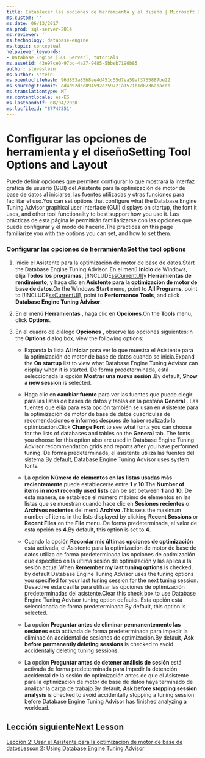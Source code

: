 ```yaml
---
title: Establecer las opciones de herramienta y el diseño | Microsoft Docs
ms.custom: ''
ms.date: 06/13/2017
ms.prod: sql-server-2014
ms.reviewer: ''
ms.technology: database-engine
ms.topic: conceptual
helpviewer_keywords:
- Database Engine [SQL Server], tutorials
ms.assetid: 43e97ce0-97bc-4a27-9485-5bbeb7190b85
author: stevestein
ms.author: sstein
ms.openlocfilehash: 96d853a85b8ee4d451c55d7ea59af3755887be22
ms.sourcegitcommit: ad4d92dce894592a259721a1571b1d8736abacdb
ms.translationtype: MT
ms.contentlocale: es-ES
ms.lasthandoff: 08/04/2020
ms.locfileid: "87747351"
---
```

# <a name="setting-tool-options-and-layout"></a><span data-ttu-id="08184-102">Configurar las opciones de herramienta y el diseño</span><span class="sxs-lookup"><span data-stu-id="08184-102">Setting Tool Options and Layout</span></span>
  <span data-ttu-id="08184-103">Puede definir opciones que permiten configurar lo que mostrará la interfaz gráfica de usuario (GUI) del Asistente para la optimización de motor de base de datos al iniciarse, las fuentes utilizadas y otras funciones para facilitar el uso.</span><span class="sxs-lookup"><span data-stu-id="08184-103">You can set options that configure what the Database Engine Tuning Advisor graphical user interface (GUI) displays on startup, the font it uses, and other tool functionality to best support how you use it.</span></span> <span data-ttu-id="08184-104">Las prácticas de esta página le permitirán familiarizarse con las opciones que puede configurar y el modo de hacerlo.</span><span class="sxs-lookup"><span data-stu-id="08184-104">The practices on this page familiarize you with the options you can set, and how to set them.</span></span>  
  
### <a name="set-the-tool-options"></a><span data-ttu-id="08184-105">Configurar las opciones de herramienta</span><span class="sxs-lookup"><span data-stu-id="08184-105">Set the tool options</span></span>  
  
1.  <span data-ttu-id="08184-106">Inicie el Asistente para la optimización de motor de base de datos.</span><span class="sxs-lookup"><span data-stu-id="08184-106">Start the Database Engine Tuning Advisor.</span></span> <span data-ttu-id="08184-107">En el menú **Inicio** de Windows, elija **Todos los programas**, [!INCLUDE[ssCurrentUI](../../includes/sscurrentui-md.md)]y **Herramientas de rendimiento**, y haga clic en **Asistente para la optimización de motor de base de datos**.</span><span class="sxs-lookup"><span data-stu-id="08184-107">On the Windows **Start** menu, point to **All Programs**, point to [!INCLUDE[ssCurrentUI](../../includes/sscurrentui-md.md)], point to **Performance Tools**, and click **Database Engine Tuning Advisor**.</span></span>  
  
2.  <span data-ttu-id="08184-108">En el menú **Herramientas** , haga clic en **Opciones**.</span><span class="sxs-lookup"><span data-stu-id="08184-108">On the **Tools** menu, click **Options**.</span></span>  
  
3.  <span data-ttu-id="08184-109">En el cuadro de diálogo **Opciones** , observe las opciones siguientes:</span><span class="sxs-lookup"><span data-stu-id="08184-109">In the **Options** dialog box, view the following options:</span></span>  
  
    -   <span data-ttu-id="08184-110">Expanda la lista **Al iniciar** para ver lo que muestra el Asistente para la optimización de motor de base de datos cuando se inicia.</span><span class="sxs-lookup"><span data-stu-id="08184-110">Expand the **On startup** list to view what Database Engine Tuning Advisor can display when it is started.</span></span> <span data-ttu-id="08184-111">De forma predeterminada, está seleccionada la opción **Mostrar una nueva sesión** .</span><span class="sxs-lookup"><span data-stu-id="08184-111">By default, **Show a new session** is selected.</span></span>  
  
    -   <span data-ttu-id="08184-112">Haga clic en **cambiar fuente** para ver las fuentes que puede elegir para las listas de bases de datos y tablas en la pestaña **General** . Las fuentes que elija para esta opción también se usan en Asistente para la optimización de motor de base de datos cuadrículas de recomendaciones e informes después de haber realizado la optimización.</span><span class="sxs-lookup"><span data-stu-id="08184-112">Click **Change Font** to see what fonts you can choose for the lists of databases and tables on the **General** tab. The fonts you choose for this option also are used in Database Engine Tuning Advisor recommendation grids and reports after you have performed tuning.</span></span> <span data-ttu-id="08184-113">De forma predeterminada, el asistente utiliza las fuentes del sistema.</span><span class="sxs-lookup"><span data-stu-id="08184-113">By default, Database Engine Tuning Advisor uses system fonts.</span></span>  
  
    -   <span data-ttu-id="08184-114">La opción **Número de elementos en las listas usadas más recientemente** puede establecerse entre **1** y **10**.</span><span class="sxs-lookup"><span data-stu-id="08184-114">The **Number of items in most recently used lists** can be set between **1** and **10**.</span></span> <span data-ttu-id="08184-115">De esta manera, se establece el número máximo de elementos en las listas que se muestran cuando hace clic en **Sesiones recientes** o **Archivos recientes** del menú **Archivo** .</span><span class="sxs-lookup"><span data-stu-id="08184-115">This sets the maximum number of items in the lists displayed by clicking **Recent Sessions** or **Recent Files** on the **File** menu.</span></span> <span data-ttu-id="08184-116">De forma predeterminada, el valor de esta opción es **4**.</span><span class="sxs-lookup"><span data-stu-id="08184-116">By default, this option is set to **4**.</span></span>  
  
    -   <span data-ttu-id="08184-117">Cuando la opción **Recordar mis últimas opciones de optimización** está activada, el Asistente para la optimización de motor de base de datos utiliza de forma predeterminada las opciones de optimización que especificó en la última sesión de optimización y las aplica a la sesión actual.</span><span class="sxs-lookup"><span data-stu-id="08184-117">When **Remember my last tuning options** is checked, by default Database Engine Tuning Advisor uses the tuning options you specified for your last tuning session for the next tuning session.</span></span> <span data-ttu-id="08184-118">Desactive esta casilla para utilizar las opciones de optimización predeterminadas del asistente.</span><span class="sxs-lookup"><span data-stu-id="08184-118">Clear this check box to use Database Engine Tuning Advisor tuning option defaults.</span></span> <span data-ttu-id="08184-119">Esta opción está seleccionada de forma predeterminada.</span><span class="sxs-lookup"><span data-stu-id="08184-119">By default, this option is selected.</span></span>  
  
    -   <span data-ttu-id="08184-120">La opción **Preguntar antes de eliminar permanentemente las sesiones** está activada de forma predeterminada para impedir la eliminación accidental de sesiones de optimización.</span><span class="sxs-lookup"><span data-stu-id="08184-120">By default, **Ask before permanently deleting sessions** is checked to avoid accidentally deleting tuning sessions.</span></span>  
  
    -   <span data-ttu-id="08184-121">La opción **Preguntar antes de detener análisis de sesión** está activada de forma predeterminada para impedir la detención accidental de la sesión de optimización antes de que el Asistente para la optimización de motor de base de datos haya terminado de analizar la carga de trabajo.</span><span class="sxs-lookup"><span data-stu-id="08184-121">By default, **Ask before stopping session analysis** is checked to avoid accidentally stopping a tuning session before Database Engine Tuning Advisor has finished analyzing a workload.</span></span>  
  
## <a name="next-lesson"></a><span data-ttu-id="08184-122">Lección siguiente</span><span class="sxs-lookup"><span data-stu-id="08184-122">Next Lesson</span></span>  
 [<span data-ttu-id="08184-123">Lección 2: Usar el Asistente para la optimización de motor de base de datos</span><span class="sxs-lookup"><span data-stu-id="08184-123">Lesson 2: Using Database Engine Tuning Advisor</span></span>](../../relational-databases/performance/database-engine-tuning-advisor.md)  
  
  
